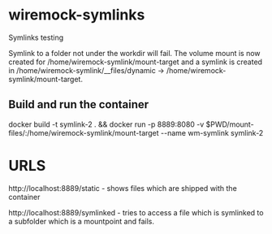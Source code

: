 # wiremock-symlinks
Symlinks testing

Symlink to a folder not under the workdir will fail.
The volume mount is now created for /home/wiremock-symlink/mount-target and a symlink is created in /home/wiremock-symlink/__files/dynamic -> /home/wiremock-symlink/mount-target.

## Build and run the container

docker build -t symlink-2 . && docker run -p 8889:8080 -v $PWD/mount-files/:/home/wiremock-symlink/mount-target --name wm-symlink symlink-2

# URLS

http://localhost:8889/static - shows files which are shipped with the container

http://localhost:8889/symlinked - tries to access a file which is symlinked to a subfolder which is a mountpoint and fails.

